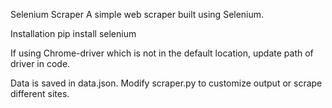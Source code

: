 Selenium Scraper
A simple web scraper built using Selenium.

Installation
pip install selenium

If using Chrome-driver which is not in the default location, update path of driver in code.

Data is saved in data.json. Modify scraper.py to customize output or scrape different sites.

